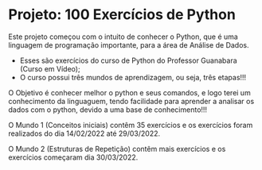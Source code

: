 # Projeto:  100 Exercícios de Python

Este projeto começou com o intuito de conhecer o Python, que é uma linguagem de programação importante,
para a área de Análise de Dados.

- Esses são exercícios do curso de Python do Professor Guanabara (Curso em Vídeo);
- O curso possui três mundos de aprendizagem, ou seja, três etapas!!!

O Objetivo é conhecer melhor o python e seus comandos, e logo terei um conhecimento da linguaguem,
tendo facilidade para aprender a analisar os dados com o python, devido a uma base de conhecimento!!!

O Mundo 1 (Conceitos iniciais) contêm 35 exercícios e os exercícios foram realizados do dia 14/02/2022 até 29/03/2022.

O Mundo 2 (Estruturas de Repetição) contêm mais exercícios e os exercícios começaram dia 30/03/2022.

